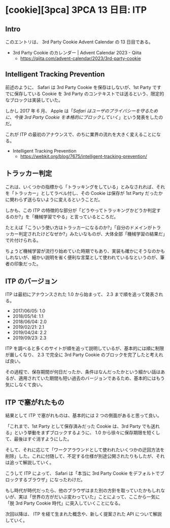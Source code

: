 # [cookie][3pca] 3PCA 13 日目: ITP

## Intro

このエントリは、 3rd Party Cookie Advent Calendar の 13 日目である。

- 3rd Party Cookie のカレンダー | Advent Calendar 2023 - Qiita
  - https://qiita.com/advent-calendar/2023/3rd-party-cookie

## Intelligent Tracking Prevention

前述のように、 Safari は 3rd Party Cookie を保存はしないが、1st Party ですでに保存している Cookie を 3rd Party のコンテキストでは送るという、限定的なブロックは実装していた。

しかし 2017 年 6 月、 Apple は「*Safari はユーザのプライバシーを守るために、今後 3rd Party Cookie を本格的にブロックしていく*」という発表をしたのだ。

これが ITP の最初のアナウンスで、のちに業界の流れを大きく変えることになる。

- Intelligent Tracking Prevention
  - https://webkit.org/blog/7675/intelligent-tracking-prevention/


## トラッカー判定

これは、いくつかの指標から「トラッキングをしている」とみなされれば、それを「トラッカー」としてラベル付し、その Cookie は保存が 1st Party だったかに関わらず送らないように変えるということだ。

しかも、この ITP の特徴的な部分が「どうやってトラッキングかどうか判定するのか?」を「機械学習でやる」と言っているところだ。

たとえば「こういう使い方はトラッカーになるのか?」「自分のドメインがトラッカー判定されたけどなぜか?」みたいなものが、大体全部「機械学習の結果だ」で片付けられる。

ちょうど機械学習が流行り始めていた時期でもあり、実装も確かにそうなのかもしれないが、細かい説明を省く便利な言葉として使われているなというのが、筆者の印象だった。


## ITP のバージョン

ITP は最初にアナウンスされた 1.0 から始まって、 2.3 まで順を追って発表される。

- 2017/06/05: 1.0
- 2018/05/14: 1.1
- 2018/06/04: 2.0
- 2019/02/21: 2.1
- 2019/04/24: 2.2
- 2019/09/23: 2.3

ITP を調べると多くのサイトが順を追って説明しているが、基本的には順に制限が厳しくなり、 2.3 で完全に 3rd Party Cookie のブロックを完了したと考えれば良い。

その過程で、保存期間が何日だったか、条件はなんだったかという細かい話はあるが、適用されていた期間も短い過去のバージョンであるため、基本的にはもう気にしなくて良い。


## ITP で塞がれたもの

結果として ITP で塞がれものは、基本的には 2 つの側面があると思って良い。

「これまで、1st Party として保存済みだった Cookie は、3rd Party でも送れる」という挙動をまずブロックするように、 1.0 から徐々に保存期限を短くして、最後はすぐ消すようにした。

そして、それに応じて「ワークアラウンドとして使われたいくつかの迂回方法を削除」した。これに付随して、不足する仕様が別途公開されたりもしたが、それは追って解説していく。

こうして ITP によって、 Safari は「本当に 3rd Party Cookie をデフォルトでブロックするブラウザ」になったわけだ。

もし時代が時代だったら、他のブラウザはまた別の方針を取っていたかもしれないが、実は「世界の方がだいぶ変わっていた」ことによって、ここから一気に「脱 3rd Party Cookie 時代」に突入していくことになる。

次回以降は、 ITP を経て生まれた概念や、新しく提案された API について解説していく。